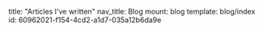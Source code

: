 title: "Articles I've written"
nav_title: Blog
mount: blog
template: blog/index
id: 60962021-f154-4cd2-a1d7-035a12b6da9e
